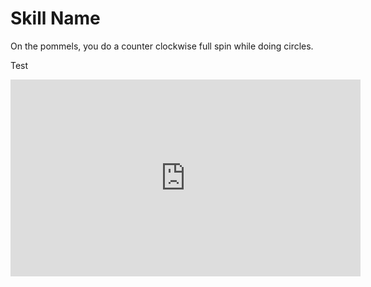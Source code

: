 # Skill Name

On the pommels, you do a counter clockwise full spin while doing circles.

Test

<iframe width="560" height="315" src="https://www.youtube.com/embed/V-_O7nl0Ii0?start=16" title="YouTube video player" frameborder="0" allow="accelerometer; autoplay; clipboard-write; encrypted-media; gyroscope; picture-in-picture" allowfullscreen></iframe>
